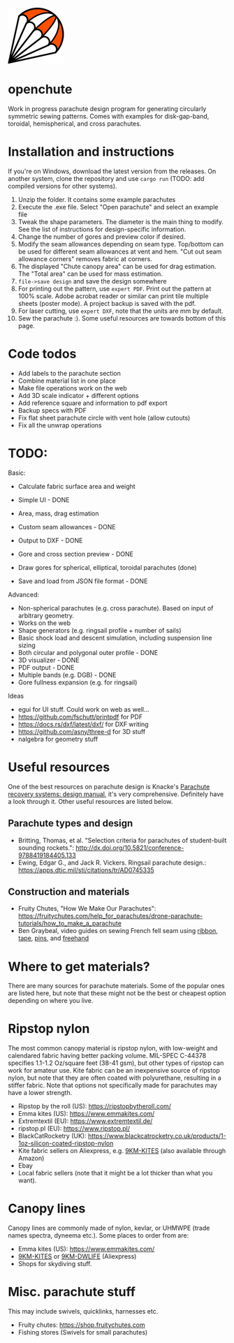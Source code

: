 ![openchute logo](assets/parachute.png)

# openchute
Work in progress parachute design program for generating circularly symmetric sewing patterns. Comes with examples for disk-gap-band, toroidal, hemispherical, and cross parachutes.

# Installation and instructions
If you're on Windows, download the latest version from the releases. On another system, clone the repository and use `cargo run` (TODO: add compiled versions for other systems).

1. Unzip the folder. It contains some example parachutes
2. Execute the .exe file. Select "Open parachute" and select an example file
3. Tweak the shape parameters. The diameter is the main thing to modify. See the list of instructions for design-specific information.
4. Change the number of gores and preview color if desired.
5. Modify the seam allowances depending on seam type. Top/bottom can be used for different seam allowances at vent and hem. "Cut out seam allowance corners" removes fabric at corners.
6. The displayed "Chute canopy area" can be used for drag estimation. The "Total area" can be used for mass estimation.
7. `file->save design` and save the design somewhere
8. For printing out the pattern, use `expert PDF`. Print out the pattern at 100% scale. Adobe acrobat reader or similar can print tile multiple sheets (poster mode). A project backup is saved with the pdf.
9. For laser cutting, use `expert DXF`, note that the units are mm by default.
10. Sew the parachute :). Some useful resources are towards bottom of this page.

# Code todos
* Add labels to the parachute section
* Combine material list in one place
* Make file operations work on the web
* Add 3D scale indicator + different options
* Add reference square and information to pdf export
* Backup specs with PDF
* Fix flat sheet parachute circle with vent hole (allow cutouts)
* Fix all the unwrap operations


# TODO:

Basic:

* Calculate fabric surface area and weight

* Simple UI - DONE
* Area, mass, drag estimation
* Custom seam allowances - DONE
* Output to DXF - DONE
* Gore and cross section preview - DONE
* Draw gores for spherical, elliptical, toroidal parachutes (done)
* Save and load from JSON file format - DONE


Advanced:
* Non-spherical parachutes (e.g. cross parachute). Based on input of arbitrary geometry.
* Works on the web
* Shape generators (e.g. ringsail profile + number of sails)
* Basic shock load and descent simulation, including suspension line sizing
* Both circular and polygonal outer profile - DONE
* 3D visualizer - DONE
* PDF output - DONE
* Multiple bands (e.g. DGB) - DONE
* Gore fullness expansion (e.g. for ringsail)

Ideas

* egui for UI stuff. Could work on web as well...
* https://github.com/fschutt/printpdf for PDF
* https://docs.rs/dxf/latest/dxf/ for DXF writing
* https://github.com/asny/three-d for 3D stuff
* nalgebra for geometry stuff

# Useful resources
One of the best resources on parachute design is Knacke's [Parachute recovery systems: design manual](https://apps.dtic.mil/sti/pdfs/ADA247666.pdf), it's very comprehensive. Definitely have a look through it.
Other useful resources are listed below.

## Parachute types and design

* Britting, Thomas, et al. "Selection criteria for parachutes of student-built sounding rockets.": http://dx.doi.org/10.5821/conference-9788419184405.133
* Ewing, Edgar G., and Jack R. Vickers. Ringsail parachute design.: https://apps.dtic.mil/sti/citations/tr/AD0745335

## Construction and materials

* Fruity Chutes, "How We Make Our Parachutes": https://fruitychutes.com/help_for_parachutes/drone-parachute-tutorials/how_to_make_a_parachute
* Ben Graybeal, video guides on sewing French fell seam using [ribbon](https://www.youtube.com/watch?v=lRLMDuKfX6I), [tape](https://www.youtube.com/watch?v=hL8AnuxcckM), [pins](https://www.youtube.com/watch?v=iMDFjFHH3Q4), and [freehand](https://www.youtube.com/watch?v=cat63OAIbfA)


# Where to get materials?
There are many sources for parachute materials. Some of the popular ones are listed here, but note that these might not be the best or cheapest option depending on where you live. 

# Ripstop nylon
The most common canopy material is ripstop nylon, with low-weight and calendared fabric having better packing volume. MIL-SPEC C-44378 specifies 1.1-1.2 Oz/square feet (38-41 gsm), but other types of ripstop can work for amateur use. Kite fabric can be an inexpensive source of ripstop nylon, but note that they are often coated with polyurethane, resulting in a stiffer fabric. Note that options not specifically made for parachutes may have a lower strength.

* Ripstop by the roll (US): https://ripstopbytheroll.com/
* Emma kites (US): https://www.emmakites.com/
* Extremtextil (EU): https://www.extremtextil.de/
* ripstop.pl (EU): https://www.ripstop.pl/
* BlackCatRocketry (UK): https://www.blackcatrocketry.co.uk/products/1-1oz-silicon-coated-ripstop-nylon
* Kite fabric sellers on Aliexpress, e.g. [9KM-KITES](https://aliexpress.com/store/5584306) (also available through Amazon)
* Ebay
* Local fabric sellers (note that it might be a lot thicker than what you want).

# Canopy lines
Canopy lines are commonly made of nylon, kevlar, or UHMWPE (trade names spectra, dyneema etc.). Some places to order from are:

* Emma kites (US): https://www.emmakites.com/
* [9KM-KITES](https://aliexpress.com/store/5584306) or [9KM-DWLIFE](https://aliexpress.com/store/4670014) (Aliexpress) 
* Shops for skydiving stuff.

# Misc. parachute stuff
This may include swivels, quicklinks, harnesses etc.

* Fruity chutes: https://shop.fruitychutes.com
* Fishing stores (Swivels for small parachutes)